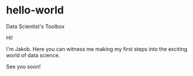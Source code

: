 # hello-world
Data Scientist's Toolbox

Hi!

I'm Jakob. 
Here you can witness me making my first steps into the exciting world of data science.

See you soon!
